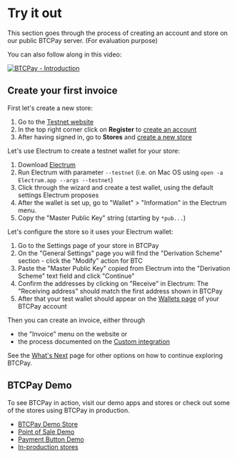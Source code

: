 # Try it out

This section goes through the process of creating an account and store on our public BTCPay server. (For evaluation purpose)

You can also follow along in this video:

[![BTCPay - Introduction](http://img.youtube.com/vi/xh3Eac66qc4/mqdefault.jpg)](http://www.youtube.com/watch?v=xh3Eac66qc4 "BTCPay - Introduction")

## Create your first invoice

First let's create a new store:

1. Go to the [Testnet website](https://testnet.demo.btcpayserver.org/)
2. In the top right corner click on **Register** to [create an account](https://testnet.demo.btcpayserver.org/Account/Register)
3. After having signed in, go to **Stores** and [create a new store](https://testnet.demo.btcpayserver.org/stores)

Let's use Electrum to create a testnet wallet for your store:

1. Download [Electrum](https://electrum.org)
2. Run Electrum with parameter `--testnet` (i.e. on Mac OS using `open -a Electrum.app --args --testnet`)
3. Click through the wizard and create a test wallet, using the default settings Electrum proposes
4. After the wallet is set up, go to "Wallet" > "Information" in the Electrum menu.
5. Copy the "Master Public Key" string (starting by `*pub...`)

Let's configure the store so it uses your Electrum wallet:

1. Go to the Settings page of your store in BTCPay
2. On the "General Settings" page you will find the "Derivation Scheme" section - click the "Modify" action for BTC
3. Paste the "Master Public Key" copied from Electrum into the "Derivation Scheme" text field and click "Continue"
4. Confirm the addresses by clicking on "Receive" in Electrum: The "Receiving address" should match the first address shown in BTCPay
5. After that your test wallet should appear on the [Wallets page](https://testnet.demo.btcpayserver.org/wallets) of your BTCPay account

Then you can create an invoice, either through
* the "Invoice" menu on the website or
* the process documented on the [Custom integration](CustomIntegration.md)

See the [What's Next](https://docs.btcpayserver.org/getting-started/whatsnext) page for other options on how to continue exploring BTCPay.

## BTCPay Demo

To see BTCPay in action, visit our demo apps and stores or check out some of the stores using BTCPay in production.

* [BTCPay Demo Store](https://store.demo.btcpayserver.org/)
* [Point of Sale Demo](https://mainnet.demo.btcpayserver.org/apps/87kj5yKay8mB4UUZcJhZH5TqDKMD3CznjwLjiu1oYZXe/pos)
* [Payment Button Demo](https://store.demo.btcpayserver.org/?page_id=44)
* [In-production stores](https://bitcoinshirt.co/btcpay-stores/)
